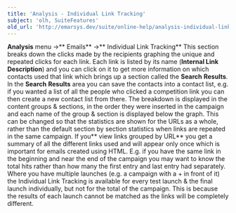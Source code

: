 ```yaml
---
title: 'Analysis - Individual Link Tracking'
subject: 'olh, SuiteFeatures'
old_url: 'http://emarsys.dev/suite/online-help/analysis-individual-link-tracking/'
---
```


**Analysis** menu ->** Emails** ->** Individual Link Tracking** This section breaks down the clicks made by the recipients graphing the unique and repeated clicks for each link. Each link is listed by its name (**Internal Link Description**) and you can click on it to get more information on which contacts used that link which brings up a section called the **Search** **Results**. In the **Search** **Results** area you can save the contacts into a contact list, e.g. if you wanted a list of all the people who clicked a competition link you can then create a new contact list from there. The breakdown is displayed in the content groups & sections, in the order they were inserted in the campaign and each name of the group & section is displayed below the graph. This can be changed so that the statistics are shown for the URLs as a whole, rather than the default section by section statistics when links are repeated in the same campaign. If you** view links grouped by URL** you get a summary of all the different links used and will appear only once which is important for emails created using HTML. E.g. if you have the same link in the beginning and near the end of the campaign you may want to know the total hits rather than how many the first entry and last entry had separately. Where you have multiple launches (e.g. a campaign with a + in front of it) the Individual Link Tracking is available for every test launch & the final launch individually, but not for the total of the campaign. This is because the results of each launch cannot be matched as the links will be completely different.
